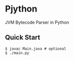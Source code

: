 # Pjython

JVM Bytecode Parser in Python

## Quick Start

```console
$ javac Main.java # optional
$ ./main.py
```